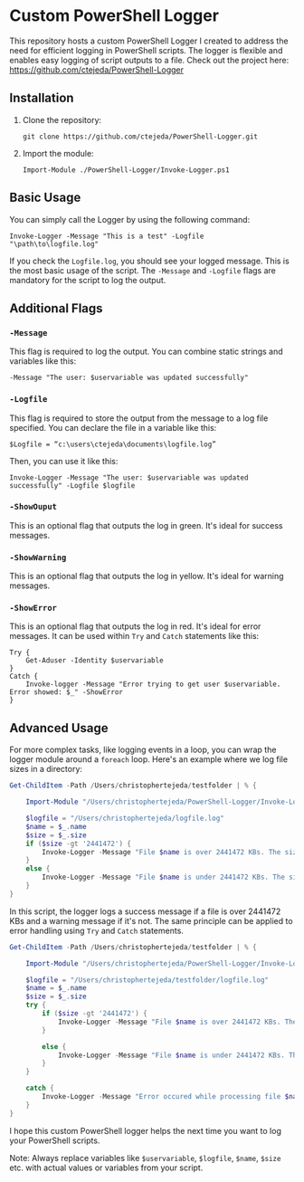 # Custom PowerShell Logger

This repository hosts a custom PowerShell Logger I created to address the need for efficient logging in PowerShell scripts. The logger is flexible and enables easy logging of script outputs to a file. Check out the project here: https://github.com/ctejeda/PowerShell-Logger

## Installation

1. Clone the repository: 
    ```
    git clone https://github.com/ctejeda/PowerShell-Logger.git
    ```
2. Import the module: 
    ```
    Import-Module ./PowerShell-Logger/Invoke-Logger.ps1
    ```

## Basic Usage

You can simply call the Logger by using the following command:

```
Invoke-Logger -Message "This is a test" -Logfile "\path\to\logfile.log"
```

If you check the `Logfile.log`, you should see your logged message. This is the most basic usage of the script. The `-Message` and `-Logfile` flags are mandatory for the script to log the output.

## Additional Flags

### `-Message`

This flag is required to log the output. You can combine static strings and variables like this: 

```
-Message "The user: $uservariable was updated successfully"
```

### `-Logfile`

This flag is required to store the output from the message to a log file specified. You can declare the file in a variable like this: 

```
$Logfile = “c:\users\ctejeda\documents\logfile.log”
```

Then, you can use it like this: 

```
Invoke-Logger -Message "The user: $uservariable was updated successfully" -Logfile $logfile
```

### `-ShowOuput`

This is an optional flag that outputs the log in green. It's ideal for success messages.

### `-ShowWarning`

This is an optional flag that outputs the log in yellow. It's ideal for warning messages.

### `-ShowError`

This is an optional flag that outputs the log in red. It's ideal for error messages. It can be used within `Try` and `Catch` statements like this:

```
Try { 
    Get-Aduser -Identity $uservariable 
} 
Catch {
    Invoke-logger -Message "Error trying to get user $uservariable. Error showed: $_" -ShowError
}
```

## Advanced Usage

For more complex tasks, like logging events in a loop, you can wrap the logger module around a `foreach` loop. Here's an example where we log file sizes in a directory:

```powershell
Get-ChildItem -Path /Users/christophertejeda/testfolder | % {

    Import-Module "/Users/christophertejeda/PowerShell-Logger/Invoke-Logger.ps1"

    $logfile = "/Users/christophertejeda/logfile.log"
    $name = $_.name
    $size = $_.size
    if ($size -gt '2441472') {
        Invoke-Logger -Message "File $name is over 2441472 KBs. The size is $size" -LogFile $logfile -ShowOutput 
    }
    else {
        Invoke-Logger -Message "File $name is under 2441472 KBs. The size is $size" -LogFile $logfile -ShowWarning
    }
}
```

In this script, the logger logs a success message if a file is over 2441472 KBs and a warning message if it's not. The same principle can be applied to error handling using `Try` and `Catch` statements.

```powershell
Get-ChildItem -Path /Users/christophertejeda/testfolder | % {

    Import-Module "/Users/christophertejeda/PowerShell-Logger/Invoke-Logger.ps1"

    $logfile = "/Users/christophertejeda/testfolder/logfile.log"
    $name = $_.name
    $size = $_.size
    try {
        if ($size -gt '2441472') {
            Invoke-Logger -Message "File $name is over 2441472 KBs. The size is $size" -LogFile $logfile -ShowOutput 
        }

        else {
            Invoke-Logger -Message "File $name is under 2441472 KBs. The size is $size" -LogFile $logfile -ShowWarning
        }
    }

    catch {
        Invoke-Logger -Message "Error occured while processing file $name. Error was $_" -LogFile $logfile -ShowError
    }
}
```

I hope this custom PowerShell logger helps the next time you want to log your PowerShell scripts.

Note: Always replace variables like `$uservariable`, `$logfile`, `$name`, `$size` etc. with actual values or variables from your script.
